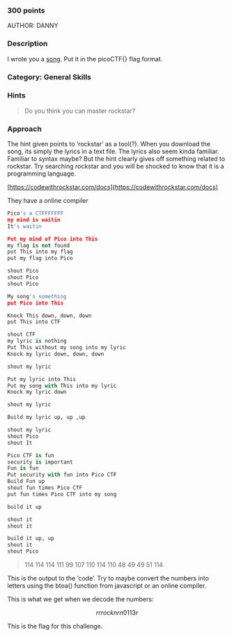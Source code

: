 ### 300 points

AUTHOR: DANNY

### Description

I wrote you a [song](https://jupiter.challenges.picoctf.org/static/c0863a3b0170d6dd176be3a595b4b75e/lyrics.txt). Put it in the picoCTF{} flag format.

### Category:  General Skills

### Hints

> Do you think you can master rockstar?
> 

### Approach

The hint given points to ‘rockstar’ as a tool(?). When you download the song, its simply the lyrics in a text file. The lyrics also seem kinda familiar. Familiar to syntax maybe? But the hint clearly gives off something related to rockstar. Try searching rockstar and you will be shocked to know that it is a programming language.

[https://codewithrockstar.com/docs](https://codewithrockstar.com/docs) 

They have a online compiler

```python
Pico's a CTFFFFFFF
my mind is waitin
It's waitin

Put my mind of Pico into This
my flag is not found
put This into my flag
put my flag into Pico

shout Pico
shout Pico
shout Pico

My song's something
put Pico into This

Knock This down, down, down
put This into CTF

shout CTF
my lyric is nothing
Put This without my song into my lyric
Knock my lyric down, down, down

shout my lyric

Put my lyric into This
Put my song with This into my lyric
Knock my lyric down

shout my lyric

Build my lyric up, up ,up

shout my lyric
shout Pico
shout It

Pico CTF is fun
security is important
Fun is fun
Put security with fun into Pico CTF
Build Fun up
shout fun times Pico CTF
put fun times Pico CTF into my song

build it up

shout it
shout it

build it up, up
shout it
shout Pico
```

> 114
114
114
111
99
107
110
114
110
48
49
49
51
114
> 

This is the output to the ‘code’. Try to maybe convert the numbers into letters using the btoa() function from javascript or an online compiler.

This is what we get when we decode the numbers:

$$
rrrocknrn0113r
$$

This is the flag for this challenge.
